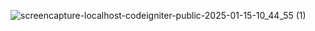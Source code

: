 ![screencapture-localhost-codeigniter-public-2025-01-15-10_44_55 (1)](https://github.com/user-attachments/assets/feca2733-4b64-4087-ac9a-421e4cfc64de)
